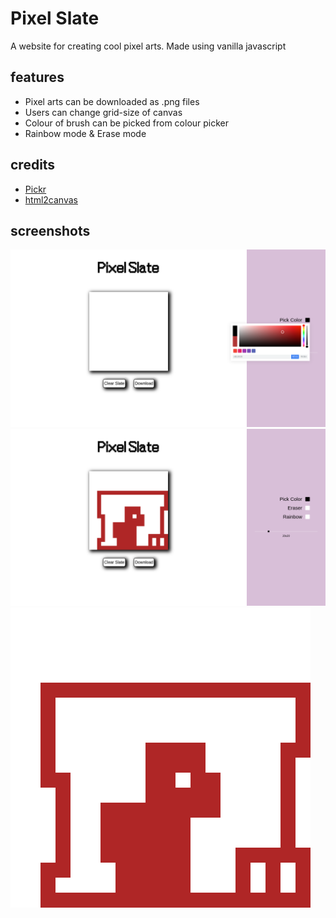 # Pixel Slate

A website for creating cool pixel arts. Made using vanilla javascript

## features
* Pixel arts can be downloaded as .png files
* Users can change grid-size of canvas
* Colour of brush can be picked from colour picker
* Rainbow mode & Erase mode

## credits
* [Pickr](https://github.com/Simonwep/pickr) 
* [html2canvas](https://html2canvas.hertzen.com/?ref=hackernoon.com)

## screenshots

![pick colour](screenshots/pick_color.png)
![draw](screenshots/draw.png)
![final file](screenshots/filename.png)